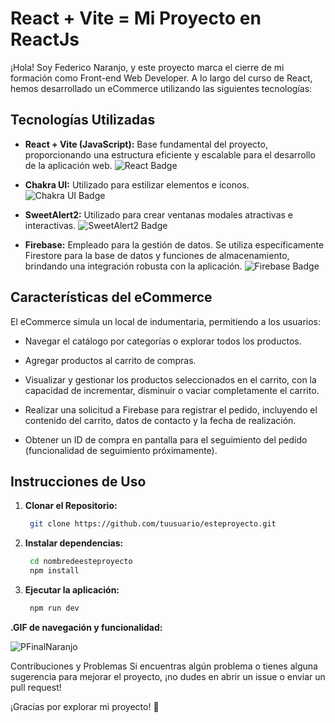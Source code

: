 # React + Vite = Mi Proyecto en ReactJs

¡Hola! Soy Federico Naranjo, y este proyecto marca el cierre de mi formación como Front-end Web Developer. A lo largo del curso de React, hemos desarrollado un eCommerce utilizando las siguientes tecnologías:

## Tecnologías Utilizadas

- **React + Vite (JavaScript):** Base fundamental del proyecto, proporcionando una estructura eficiente y escalable para el desarrollo de la aplicación web. ![React Badge](https://img.shields.io/badge/React-%2320232a.svg?logo=react&logoColor=%2361DAFB)

- **Chakra UI:** Utilizado para estilizar elementos e iconos. ![Chakra UI Badge](https://img.shields.io/badge/Chakra_UI-%23319798.svg?logo=chakra-ui&logoColor=%23ffffff)

- **SweetAlert2:** Utilizado para crear ventanas modales atractivas e interactivas. ![SweetAlert2 Badge](https://img.shields.io/badge/SweetAlert2-%23FF2D20.svg?logo=sweetalert&logoColor=%23ffffff)

- **Firebase:** Empleado para la gestión de datos. Se utiliza específicamente Firestore para la base de datos y funciones de almacenamiento, brindando una integración robusta con la aplicación. ![Firebase Badge](https://img.shields.io/badge/Firebase-%23039BE5.svg?logo=firebase)


## Características del eCommerce

El eCommerce simula un local de indumentaria, permitiendo a los usuarios:

- Navegar el catálogo por categorías o explorar todos los productos.

- Agregar productos al carrito de compras.

- Visualizar y gestionar los productos seleccionados en el carrito, con la capacidad de incrementar, disminuir o vaciar completamente el carrito.

- Realizar una solicitud a Firebase para registrar el pedido, incluyendo el contenido del carrito, datos de contacto y la fecha de realización.

- Obtener un ID de compra en pantalla para el seguimiento del pedido (funcionalidad de seguimiento próximamente).

## Instrucciones de Uso

1. **Clonar el Repositorio:**
   ```bash
    git clone https://github.com/tuusuario/esteproyecto.git

2. **Instalar dependencias:**
   ```bash
    cd nombredeesteproyecto
    npm install

3. **Ejecutar la aplicación:**
   ```bash
    npm run dev

**.GIF de navegación y funcionalidad:**


![PFinalNaranjo](https://github.com/FeddeARG/React-Vite/assets/137233281/52a0969f-c681-415e-8dd5-54eb40035271)



Contribuciones y Problemas
Si encuentras algún problema o tienes alguna sugerencia para mejorar el proyecto, ¡no dudes en abrir un issue o enviar un pull request!

¡Gracias por explorar mi proyecto! 🚀




